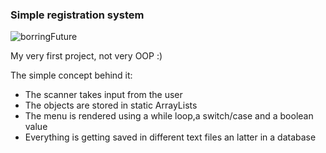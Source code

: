### Simple registration system
![borringFuture](https://user-images.githubusercontent.com/72876989/97594518-6e27da00-1a0b-11eb-80af-c15bd2aaaac7.jpg)

My very first project, not very OOP :)


The simple concept behind it:
- The scanner takes input from the user
- The objects are stored in static ArrayLists
- The menu is rendered using a while loop,a switch/case and a boolean value
- Everything is getting saved in different text files an latter in a database
